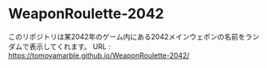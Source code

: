 # WeaponRoulette-2042
このリポジトリは某2042年のゲーム内にある2042メインウェポンの名前をランダムで表示してくれます。
URL : https://tomoyamarble.github.io/WeaponRoulette-2042/
